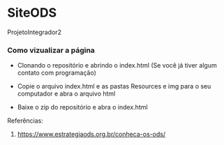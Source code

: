 # SiteODS
 ProjetoIntegrador2

 ### Como vizualizar a página

 * Clonando o repositório e abrindo o index.html (Se você já tiver algum contato com programação)

 * Copie o arquivo index.html e as pastas Resources e img para o seu computador e abra o arquivo html

 * Baixe o zip do repositório e abra o index.html


 Referências:
 1. https://www.estrategiaods.org.br/conheca-os-ods/
